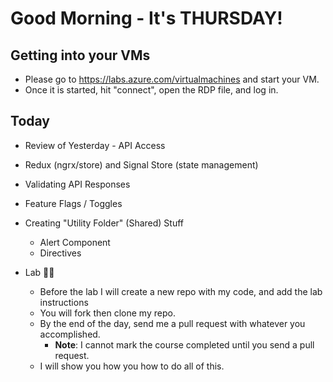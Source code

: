 # Good Morning - It's THURSDAY!

## Getting into your VMs

- Please go to https://labs.azure.com/virtualmachines and start your VM.
- Once it is started, hit "connect", open the RDP file, and log in.

## Today

- Review of Yesterday - API Access
- Redux (ngrx/store) and Signal Store (state management)
- Validating API Responses
- Feature Flags / Toggles
- Creating "Utility Folder" (Shared) Stuff

  - Alert Component
  - Directives

- Lab 🔬🥼
  - Before the lab I will create a new repo with my code, and add the lab instructions
  - You will fork then clone my repo.
  - By the end of the day, send me a pull request with whatever you accomplished.
    - **Note**: I cannot mark the course completed until you send a pull request.
  - I will show you how you how to do all of this.
